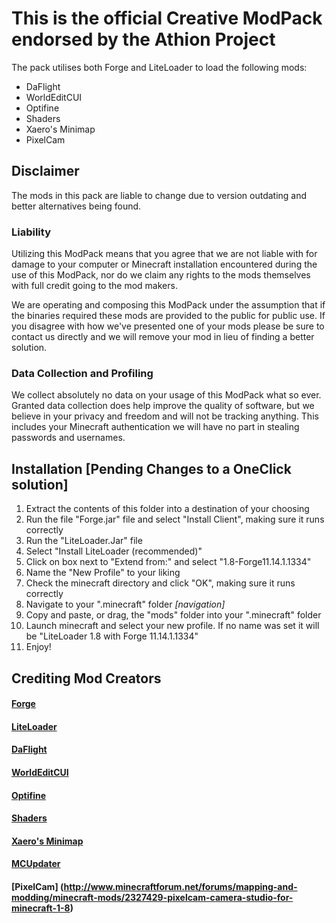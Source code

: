 # This is the official Creative ModPack endorsed by the Athion Project

The pack utilises both Forge and LiteLoader to load the following mods:
  - DaFlight
  - WorldEditCUI
  - Optifine
  - Shaders
  - Xaero's Minimap
  - PixelCam

## Disclaimer

 The mods in this pack are liable to change due to version outdating and better alternatives being
 found.

### Liability

 Utilizing this ModPack means that you agree that we are not liable with for damage to your computer or Minecraft installation encountered during the use of this ModPack, nor do we claim any rights to the mods themselves with full credit going to the mod makers.

 We are operating and composing this ModPack under the assumption that if the binaries required these mods are provided to the public for public use.  If you disagree with how we've presented one of your mods please be sure to contact us directly and we will remove your mod in lieu of finding a better solution.

### Data Collection and Profiling

 We collect absolutely no data on your usage of this ModPack what so ever.  Granted data collection does help improve the quality of software, but we believe in your privacy and freedom and will not be tracking anything.  This includes your Minecraft authentication we will have no part in stealing passwords and usernames.  

## Installation [Pending Changes to a OneClick solution]

   1. Extract the contents of this folder into a destination of your choosing
   2. Run the file "Forge.jar" file and select "Install Client", making sure it runs correctly
   3. Run the "LiteLoader.Jar" file
   4. Select "Install LiteLoader (recommended)"
   5. Click on box next to "Extend from:" and select "1.8-Forge11.14.1.1334"
   6. Name the "New Profile" to your liking
   7. Check the minecraft directory and click "OK", making sure it runs correctly
   8. Navigate to your ".minecraft" folder *[navigation]*
   9. Copy and paste, or drag, the "mods" folder into your ".minecraft" folder
   10. Launch minecraft and select your new profile. If no name was set it will be "LiteLoader 1.8 with Forge 11.14.1.1334"
   11. Enjoy!

## Crediting Mod Creators

#### [Forge](http://www.minecraftforge.net/forum/)
#### [LiteLoader](http://www.liteloader.com/)
#### [DaFlight](http://www.minecraftforum.net/forums/mapping-and-modding/minecraft-mods/1293938-daflight-fly-mod-v2-4r9)
#### [WorldEditCUI](http://www.minecraftforum.net/forums/mapping-and-modding/minecraft-mods/1292886-worldeditcui)
#### [Optifine](http://optifine.net/home)
#### [Shaders](http://www.shadersmod.net/)
#### [Xaero's Minimap](http://www.minecraftforum.net/forums/mapping-and-modding/minecraft-mods/2379024-xaeros-minimap)
#### [MCUpdater](http://mcupdater.com/)
#### [PixelCam] (http://www.minecraftforum.net/forums/mapping-and-modding/minecraft-mods/2327429-pixelcam-camera-studio-for-minecraft-1-8)
